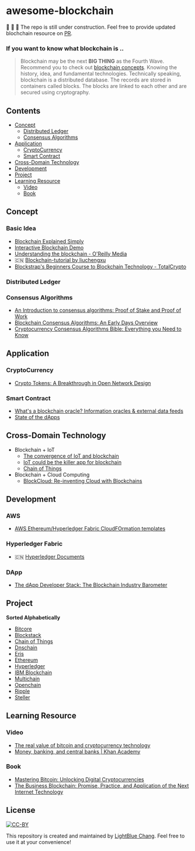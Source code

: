 # awesome-blockchain

:construction: :construction: :construction: The repo is still under construction. Feel free to provide updated blochchain resource on [PR](https://github.com/avence12/awesome-blockchain/pulls). 

### If you want to know what blockchain is ..
> Blockchain may be the next **BIG THING** as the Fourth Wave. Recommend you to check out [blockchain concepts](#concept). Knowing the history, idea, and fundamental technologies. Technically speaking, blockchain is a distributed database. The records are stored in containers called blocks. The blocks are linked to each other and are secured using cryptography.

## Contents
- [Concept](#concept)
    - [Distributed Ledger](#distributed-ledger)
    - [Consensus Algorithms](#consensus-algorithms)
- [Application](#application)
    - [CryptoCurrency](#cryptocurrency)
    - [Smart Contract](#availability)
- [Cross-Domain Technology](#cross-domain-technology)
- [Development](#development)
- [Project](#project)
- [Learning Resource](#learning-resource)
    - [Video](#video)
    - [Book](#book)

## Concept
### Basic Idea
- [Blockchain Explained Simply](https://www.slideshare.net/Simplilearn/blockchain-explained-how-does-a-blockchain-work-blockchain-explained-simply-simplilearn)
- [Interactive Blockchain Demo](https://anders.com/blockchain/)
- [Understanding the blockchain - O'Reilly Media](https://www.oreilly.com/ideas/understanding-the-blockchain)
- :cn: [Blockchain-tutorial by liuchengxu](https://liuchengxu.gitbooks.io/blockchain-tutorial)
- [Blockstrap's Beginners Course to Blockchain Technology - TotalCrypto](https://totalcrypto.io/blockstrap-beginner-course-blockchain/)


### Distributed Ledger

### Consensus Algorithms
- [An Introduction to consensus algorithms: Proof of Stake and Proof of Work](https://cryptocurrencyhub.io/an-introduction-to-consensus-algorithms-proof-of-stake-and-proof-of-work-cd0e1e6baf52)
- [Blockchain Consensus Algorithms: An Early Days Overview](https://medium.com/coinmonks/blockchain-consensus-algorithms-an-early-days-overview-2973f0cf49c6)
- [Cryptocurrency Consensus Algorithms Bible: Everything you Need to Know](https://unblock.net/cryptocurrency-consensus-algorithms/)

## Application
### CryptoCurrency
- [Crypto Tokens: A Breakthrough in Open Network Design](https://medium.com/@cdixon/crypto-tokens-a-breakthrough-in-open-network-design-e600975be2ef)

### Smart Contract
- [What's a blockchain oracle? Information oracles & external data feeds](https://blockchainhub.net/blockchain-oracles/)
- [State of the dApps](https://hackernoon.com/state-of-the-dapps-hint-way-too-early-cb9bdcbb5a67)

## Cross-Domain Technology
- Blockchain + IoT
    - [The convergence of IoT and blockchain](https://developer.ibm.com/tv/convergence-iot-blockchain/)
    - [IoT could be the killer app for blockchain](https://www.computerworld.com/article/3284024/blockchain/iot-could-be-the-killer-app-for-blockchain.html)
    - [Chain of Things](https://www.chainofthings.com/readingmaterial/)
- Blockchain + Cloud Computing
    - [BlockCloud: Re-inventing Cloud with Blockchains](https://guardtime.com/blog/blockcloud-re-inventing-cloud-with-blockchains)

## Development
### AWS
- [AWS Ethereum/Hyperledger Fabric CloudFOrmation templates](https://aws.amazon.com/blockchain/templates/getting-started/)

### Hyperledger Fabric
- :cn: [Hyperledger Documents](https://hyperledgercn.github.io/hyperledgerDocs/)

### DApp
- [The dApp Developer Stack: The Blockchain Industry Barometer](https://medium.com/@FEhrsam/the-dapp-developer-stack-the-blockchain-industry-barometer-8d55ec1c7d4)

## Project

**Sorted Alphabetically**

- [Bitcore](https://github.com/bitpay/bitcore)
- [Blockstack](http://blockstack.org)
- [Chain of Things](http://www.chainofthings.com/)
- [Dnschain](https://github.com/okTurtles/dnschain)
- [Eris](https://erisindustries.com/)
- [Ethereum](https://www.ethereum.org/)
- [Hyperledger](https://www.hyperledger.org/)
- [IBM Blockchain](http://www.ibm.com/blockchain/)
- [Multichain](http://www.multichain.com/)
- [Openchain](https://www.openchain.org/)
- [Ripple](https://ripple.com/)
- [Steller](https://www.stellar.org/about/mandate/)

## Learning Resource
### Video
- [The real value of bitcoin and cryptocurrency technology](https://www.youtube.com/watch?v=YIVAluSL9SU)
- [Money, banking, and central banks | Khan Academy](https://www.khanacademy.org/economics-finance-domain/core-finance/money-and-banking#bitcoin)

### Book
- [Mastering Bitcoin: Unlocking Digital Cryptocurrencies](https://www.amazon.com/Mastering-Bitcoin-Unlocking-Digital-Cryptocurrencies/dp/1449374042)
- [The Business Blockchain: Promise, Practice, and Application of the Next Internet Technology](https://www.amazon.com/Business-Blockchain-Practice-Application-Technology/dp/1119300312)

## License

[![CC-BY](https://mirrors.creativecommons.org/presskit/buttons/88x31/svg/by.svg)](http://creativecommons.org/publicdomain/zero/1.0/)

This repository is created and maintained by [LightBlue Chang](https://www.lightblue.asia/). Feel free to use it at your convenience!

